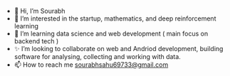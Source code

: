
- 👋 Hi, I’m Sourabh
- 👀 I’m interested in the startup, mathematics, and deep reinforcement learning
- 🌱 I’m learning data science and web development ( main focus on backend tech )
- ✨ I’m looking to collaborate on web and Andriod development, building software for analysing, collecting and working with data.  
- 📫 How to reach me sourabhsahu69733@gmail.com

<!---
sourabh69733/sourabh69733 is a ✨ special ✨ repository because its `README.md` (this file) appears on your GitHub profile.
You can click the Preview link to take a look at your changes.
--->
